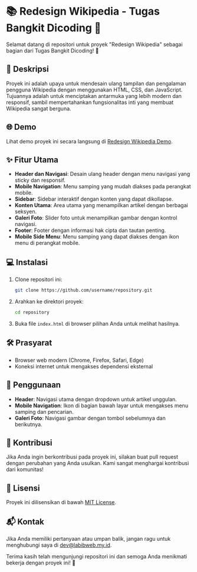 # 📚 Redesign Wikipedia - Tugas Bangkit Dicoding 🎉

Selamat datang di repositori untuk proyek "Redesign Wikipedia" sebagai bagian dari Tugas Bangkit Dicoding! 🚀

## 📜 Deskripsi

Proyek ini adalah upaya untuk mendesain ulang tampilan dan pengalaman pengguna Wikipedia dengan menggunakan HTML, CSS, dan JavaScript. Tujuannya adalah untuk menciptakan antarmuka yang lebih modern dan responsif, sambil mempertahankan fungsionalitas inti yang membuat Wikipedia sangat berguna.

## 🌐 Demo

Lihat demo proyek ini secara langsung di [Redesign Wikipedia Demo](https://redesignwikipedia.gum8597.my.id/).

## ✨ Fitur Utama

- **Header dan Navigasi**: Desain ulang header dengan menu navigasi yang sticky dan responsif.
- **Mobile Navigation**: Menu samping yang mudah diakses pada perangkat mobile.
- **Sidebar**: Sidebar interaktif dengan konten yang dapat dikollapse.
- **Konten Utama**: Area utama yang menampilkan artikel dengan berbagai seksyen.
- **Galeri Foto**: Slider foto untuk menampilkan gambar dengan kontrol navigasi.
- **Footer**: Footer dengan informasi hak cipta dan tautan penting.
- **Mobile Side Menu**: Menu samping yang dapat diakses dengan ikon menu di perangkat mobile.

## 💻 Instalasi

1. Clone repositori ini:

    ```bash
    git clone https://github.com/username/repository.git
    ```

2. Arahkan ke direktori proyek:

    ```bash
    cd repository
    ```

3. Buka file `index.html` di browser pilihan Anda untuk melihat hasilnya.

## 🛠️ Prasyarat

- Browser web modern (Chrome, Firefox, Safari, Edge)
- Koneksi internet untuk mengakses dependensi eksternal

## 🚀 Penggunaan

- **Header**: Navigasi utama dengan dropdown untuk artikel unggulan.
- **Mobile Navigation**: Ikon di bagian bawah layar untuk mengakses menu samping dan pencarian.
- **Galeri Foto**: Navigasi gambar dengan tombol sebelumnya dan berikutnya.

## 🤝 Kontribusi

Jika Anda ingin berkontribusi pada proyek ini, silakan buat pull request dengan perubahan yang Anda usulkan. Kami sangat menghargai kontribusi dari komunitas!

## 📜 Lisensi

Proyek ini dilisensikan di bawah [MIT License](LICENSE).

## 📬 Kontak

Jika Anda memiliki pertanyaan atau umpan balik, jangan ragu untuk menghubungi saya di [dev@labibweb.my.id](mailto:dev@labibweb.my.id).

Terima kasih telah mengunjungi repositori ini dan semoga Anda menikmati bekerja dengan proyek ini! 🚀
